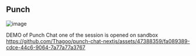 ## Punch
![image](https://github.com/Thagoo/punch-chat-nextjs/assets/47388359/3bcbee3d-66f2-4f3c-b21b-8b1001c2a8c1)

DEMO of Punch Chat one of the session is opened on sandbox
https://github.com/Thagoo/punch-chat-nextjs/assets/47388359/fa089389-cdce-44c6-9064-7a77a77a3767


